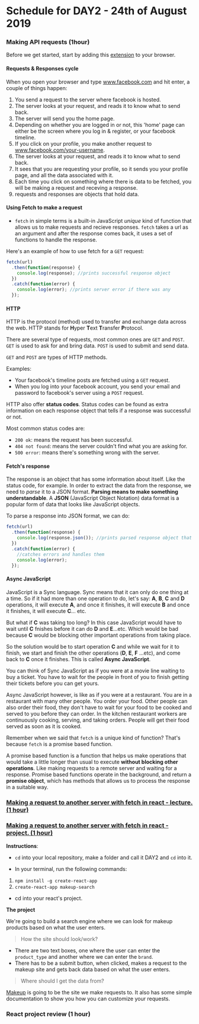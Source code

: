 # Schedule for DAY2 - 24th of August 2019

### Making API requests (1hour)

Before we get started, start by adding this [extension](https://jsonview.com/) to your browser.

#### Requests & Responses cycle

When you open your browser and type www.facebook.com and hit enter, a couple of things happen:

1. You send a request to the server where facebook is hosted.
2. The server looks at your request, and reads it to know what to send back.
3. The server will send you the home page.
4. Depending on whether you are logged in or not, this 'home' page can either be the screen where you log in & register, or your facebook timeline.
5. If you click on your profile, you make another request to www.facebook.com/your-username.
6. The server looks at your request, and reads it to know what to send back.
7. It sees that you are requesting your profile, so it sends you your profile page, and all the data associated with it.
8. Each time you click on something where there is data to be fetched, you will be making a request and receving a response.
9. requests and responses are objects that hold data.

#### Using Fetch to make a request

- `fetch` in simple terms is a built-in JavaScript _unique_ kind of function that allows us to make requests and recieve responses. `fetch` takes a url as an argument and after the response comes back, it uses a set of functions to handle the response.

Here's an example of how to use fetch for a `GET` request:

```js
fetch(url)
  .then(function(response) {
    console.log(response); //prints successful response object
  })
  .catch(function(error) {
    console.log(error); //prints server error if there was any
  });
```

#### HTTP

HTTP is the protocol (method) used to transfer and exchange data across the web. HTTP stands for **H**yper **T**ext **T**ransfer **P**rotocol.

There are several type of requests, most common ones are `GET` and `POST`. `GET` is used to ask for and bring data. `POST` is used to submit and send data.

`GET` and `POST` are types of HTTP methods.

Examples:

- Your facebook's timeline posts are fetched using a `GET` request.
- When you log into your facebook account, you send your email and password to facebook's server using a `POST` request.

HTTP also offer **status codes**. Status codes can be found as extra information on each response object that tells if a response was successful or not.

Most common status codes are:

- `200 ok`: means the request has been successful.
- `404 not found`: means the server couldn't find what you are asking for.
- `500 error`: means there's something wrong with the server.

#### Fetch's response

The response is an object that has some information about itself. Like the status code, for example. In order to extract the data from the response, we need to _parse_ it to a JSON format. **Parsing means to make something understandable**. A **JSON** (JavaScript Object Notation) data format is a popular form of data that looks like JavaScript objects.

To parse a response into JSON format, we can do:

```js
fetch(url)
  .then(function(response) {
    console.log(response.json()); //prints parsed response object that has data
  })
  .catch(function(error) {
    //catches errors and handles them
    console.log(error);
  });
```

#### Async JavaScript

JavaScript is a Sync language. Sync means that it can only do one thing at a time. So if it had more than one operation to do, let's say: **A**, **B**, **C** and **D** operations, it will execute **A**, and once it finishes, it will execute **B** and once it finishes, it will execute **C**... etc.

But what if **C** was taking too long? In this case JavaScript would have to wait until **C** fnishes before it can do **D** and **E**...etc. Which would be bad because **C** would be blocking other important operations from taking place.

So the solution would be to start operation **C** and while we wait for it to finish, we start and finish the other operations (**D**, **E**, **F** ...etc), and come back to **C** once it finishes. This is called **Async JavaScript**.

You can think of Sync JavaScript as if you were at a movie line waiting to buy a ticket. You have to wait for the people in front of you to finish getting their tickets before you can get yours.

Async JavaScript however, is like as if you were at a restaurant. You are in a restaurant with many other people. You order your food. Other people can also order their food, they don't have to wait for your food to be cooked and served to you before they can order. In the kitchen restaurant workers are continuously cooking, serving, and taking orders. People will get their food served as soon as it is cooked.

Remember when we said that `fetch` is a unique kind of function? That's because `fetch` is a promise based function.

A promise based function is a function that helps us make operations that would take a little longer than usual to execute **without blocking other operations**. Like making requests to a remote server and waiting for a response. Promise based functions operate in the background, and return a **promise object**, which has methods that allows us to process the response in a suitable way.

### [Making a request to another server with fetch in react - lecture. (1 hour)]()

### [Making a request to another server with fetch in react - project. (1 hour)]()

**Instructions**:

- `cd` into your local repository, make a folder and call it DAY2 and `cd` into it.

- In your terminal, run the following commands:

1. `npm install -g create-react-app`
2. `create-react-app makeup-search`

- cd into your react's project.

**The project**

We're going to build a search engine where we can look for makeup products based on what the user enters.

> How the site should look/work?

- There are two text boxes, one where the user can enter the `product_type` and another where we can enter the `brand`.
- There has to be a submit button, when clicked, makes a request to the makeup site and gets back data based on what the user enters.

> Where should I get the data from?

[Makeup](http://makeup-api.herokuapp.com) is going to be the site we make requests to. It also has some simple documentation to show you how you can customize your requests.

### React project review (1 hour)
